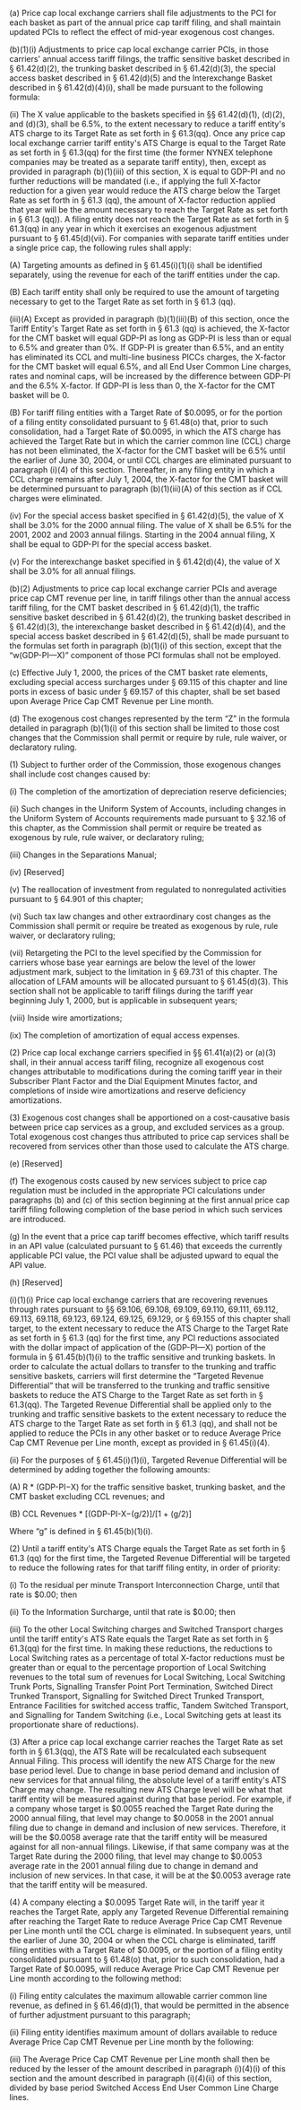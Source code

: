 (a) Price cap local exchange carriers shall file adjustments to the PCI for each basket as part of the annual price cap tariff filing, and shall maintain updated PCIs to reflect the effect of mid-year exogenous cost changes.

(b)(1)(i) Adjustments to price cap local exchange carrier PCIs, in those carriers' annual access tariff filings, the traffic sensitive basket described in § 61.42(d)(2), the trunking basket described in § 61.42(d)(3), the special access basket described in § 61.42(d)(5) and the Interexchange Basket described in § 61.42(d)(4)(i), shall be made pursuant to the following formula:
              

(ii) The X value applicable to the baskets specified in §§ 61.42(d)(1), (d)(2), and (d)(3), shall be 6.5%, to the extent necessary to reduce a tariff entity's ATS charge to its Target Rate as set forth in § 61.3(qq). Once any price cap local exchange carrier tariff entity's ATS Charge is equal to the Target Rate as set forth in § 61.3(qq) for the first time (the former NYNEX telephone companies may be treated as a separate tariff entity), then, except as provided in paragraph (b)(1)(iii) of this section, X is equal to GDP-PI and no further reductions will be mandated (i.e., if applying the full X-factor reduction for a given year would reduce the ATS charge below the Target Rate as set forth in § 61.3 (qq), the amount of X-factor reduction applied that year will be the amount necessary to reach the Target Rate as set forth in § 61.3 (qq)). A filing entity does not reach the Target Rate as set forth in § 61.3(qq) in any year in which it exercises an exogenous adjustment pursuant to § 61.45(d)(vii). For companies with separate tariff entities under a single price cap, the following rules shall apply:

(A) Targeting amounts as defined in § 61.45(i)(1)(i) shall be identified separately, using the revenue for each of the tariff entities under the cap.

(B) Each tariff entity shall only be required to use the amount of targeting necessary to get to the Target Rate as set forth in § 61.3 (qq).

(iii)(A) Except as provided in paragraph (b)(1)(iii)(B) of this section, once the Tariff Entity's Target Rate as set forth in § 61.3 (qq) is achieved, the X-factor for the CMT basket will equal GDP-PI as long as GDP-PI is less than or equal to 6.5% and greater than 0%. If GDP-PI is greater than 6.5%, and an entity has eliminated its CCL and multi-line business PICCs charges, the X-factor for the CMT basket will equal 6.5%, and all End User Common Line charges, rates and nominal caps, will be increased by the difference between GDP-PI and the 6.5% X-factor. If GDP-PI is less than 0, the X-factor for the CMT basket will be 0.

(B) For tariff filing entities with a Target Rate of $0.0095, or for the portion of a filing entity consolidated pursuant to § 61.48(o) that, prior to such consolidation, had a Target Rate of $0.0095, in which the ATS charge has achieved the Target Rate but in which the carrier common line (CCL) charge has not been eliminated, the X-factor for the CMT basket will be 6.5% until the earlier of June 30, 2004, or until CCL charges are eliminated pursuant to paragraph (i)(4) of this section. Thereafter, in any filing entity in which a CCL charge remains after July 1, 2004, the X-factor for the CMT basket will be determined pursuant to paragraph (b)(1)(iii)(A) of this section as if CCL charges were eliminated.

(iv) For the special access basket specified in § 61.42(d)(5), the value of X shall be 3.0% for the 2000 annual filing. The value of X shall be 6.5% for the 2001, 2002 and 2003 annual filings. Starting in the 2004 annual filing, X shall be equal to GDP-PI for the special access basket.

(v) For the interexchange basket specified in § 61.42(d)(4), the value of X shall be 3.0% for all annual filings.

(b)(2) Adjustments to price cap local exchange carrier PCIs and average price cap CMT revenue per line, in tariff filings other than the annual access tariff filing, for the CMT basket described in § 61.42(d)(1), the traffic sensitive basket described in § 61.42(d)(2), the trunking basket described in § 61.42(d)(3), the interexchange basket described in § 61.42(d)(4), and the special access basket described in § 61.42(d)(5), shall be made pursuant to the formulas set forth in paragraph (b)(1)(i) of this section, except that the “w(GDP-PI—X)” component of those PCI formulas shall not be employed.

(c) Effective July 1, 2000, the prices of the CMT basket rate elements, excluding special access surcharges under § 69.115 of this chapter and line ports in excess of basic under § 69.157 of this chapter, shall be set based upon Average Price Cap CMT Revenue per Line month.

(d) The exogenous cost changes represented by the term “Z” in the formula detailed in paragraph (b)(1)(i) of this section shall be limited to those cost changes that the Commission shall permit or require by rule, rule waiver, or declaratory ruling.

(1) Subject to further order of the Commission, those exogenous changes shall include cost changes caused by:

(i) The completion of the amortization of depreciation reserve deficiencies;

(ii) Such changes in the Uniform System of Accounts, including changes in the Uniform System of Accounts requirements made pursuant to § 32.16 of this chapter, as the Commission shall permit or require be treated as exogenous by rule, rule waiver, or declaratory ruling;

(iii) Changes in the Separations Manual;

(iv) [Reserved]

(v) The reallocation of investment from regulated to nonregulated activities pursuant to § 64.901 of this chapter;

(vi) Such tax law changes and other extraordinary cost changes as the Commission shall permit or require be treated as exogenous by rule, rule waiver, or declaratory ruling;

(vii) Retargeting the PCI to the level specified by the Commission for carriers whose base year earnings are below the level of the lower adjustment mark, subject to the limitation in § 69.731 of this chapter. The allocation of LFAM amounts will be allocated pursuant to § 61.45(d)(3). This section shall not be applicable to tariff filings during the tariff year beginning July 1, 2000, but is applicable in subsequent years;

(viii) Inside wire amortizations;

(ix) The completion of amortization of equal access expenses.

(2) Price cap local exchange carriers specified in §§ 61.41(a)(2) or (a)(3) shall, in their annual access tariff filing, recognize all exogenous cost changes attributable to modifications during the coming tariff year in their Subscriber Plant Factor and the Dial Equipment Minutes factor, and completions of inside wire amortizations and reserve deficiency amortizations.

(3) Exogenous cost changes shall be apportioned on a cost-causative basis between price cap services as a group, and excluded services as a group. Total exogenous cost changes thus attributed to price cap services shall be recovered from services other than those used to calculate the ATS charge.

(e) [Reserved]
              

(f) The exogenous costs caused by new services subject to price cap regulation must be included in the appropriate PCI calculations under paragraphs (b) and (c) of this section beginning at the first annual price cap tariff filing following completion of the base period in which such services are introduced.

(g) In the event that a price cap tariff becomes effective, which tariff results in an API value (calculated pursuant to § 61.46) that exceeds the currently applicable PCI value, the PCI value shall be adjusted upward to equal the API value.

(h) [Reserved]

(i)(1)(i) Price cap local exchange carriers that are recovering revenues through rates pursuant to §§ 69.106, 69.108, 69.109, 69.110, 69.111, 69.112, 69.113, 69.118, 69.123, 69.124, 69.125, 69.129, or § 69.155 of this chapter shall target, to the extent necessary to reduce the ATS Charge to the Target Rate as set forth in § 61.3 (qq) for the first time, any PCI reductions associated with the dollar impact of application of the (GDP-PI—X) portion of the formula in § 61.45(b)(1)(i) to the traffic sensitive and trunking baskets. In order to calculate the actual dollars to transfer to the trunking and traffic sensitive baskets, carriers will first determine the “Targeted Revenue Differential” that will be transferred to the trunking and traffic sensitive baskets to reduce the ATS Charge to the Target Rate as set forth in § 61.3(qq). The Targeted Revenue Differential shall be applied only to the trunking and traffic sensitive baskets to the extent necessary to reduce the ATS charge to the Target Rate as set forth in § 61.3 (qq), and shall not be applied to reduce the PCIs in any other basket or to reduce Average Price Cap CMT Revenue per Line month, except as provided in § 61.45(i)(4).

(ii) For the purposes of § 61.45(i)(1)(i), Targeted Revenue Differential will be determined by adding together the following amounts:

(A) R * (GDP-PI−X) for the traffic sensitive basket, trunking basket, and the CMT basket excluding CCL revenues; and

(B) CCL Revenues * [(GDP-PI-X−(g/2)]/[1 + (g/2)]

Where “g” is defined in § 61.45(b)(1)(i).

(2) Until a tariff entity's ATS Charge equals the Target Rate as set forth in § 61.3 (qq) for the first time, the Targeted Revenue Differential will be targeted to reduce the following rates for that tariff filing entity, in order of priority:

(i) To the residual per minute Transport Interconnection Charge, until that rate is $0.00; then

(ii) To the Information Surcharge, until that rate is $0.00; then

(iii) To the other Local Switching charges and Switched Transport charges until the tariff entity's ATS Rate equals the Target Rate as set forth in § 61.3(qq) for the first time. In making these reductions, the reductions to Local Switching rates as a percentage of total X-factor reductions must be greater than or equal to the percentage proportion of Local Switching revenues to the total sum of revenues for Local Switching, Local Switching Trunk Ports, Signalling Transfer Point Port Termination, Switched Direct Trunked Transport, Signalling for Switched Direct Trunked Transport, Entrance Facilities for switched access traffic, Tandem Switched Transport, and Signalling for Tandem Switching (i.e., Local Switching gets at least its proportionate share of reductions).

(3) After a price cap local exchange carrier reaches the Target Rate as set forth in § 61.3(qq), the ATS Rate will be recalculated each subsequent Annual Filing. This process will identify the new ATS Charge for the new base period level. Due to change in base period demand and inclusion of new services for that annual filing, the absolute level of a tariff entity's ATS Charge may change. The resulting new ATS Charge level will be what that tariff entity will be measured against during that base period. For example, if a company whose target is $0.0055 reached the Target Rate during the 2000 annual filing, that level may change to $0.0058 in the 2001 annual filing due to change in demand and inclusion of new services. Therefore, it will be the $0.0058 average rate that the tariff entity will be measured against for all non-annual filings. Likewise, if that same company was at the Target Rate during the 2000 filing, that level may change to $0.0053 average rate in the 2001 annual filing due to change in demand and inclusion of new services. In that case, it will be at the $0.0053 average rate that the tariff entity will be measured.

(4) A company electing a $0.0095 Target Rate will, in the tariff year it reaches the Target Rate, apply any Targeted Revenue Differential remaining after reaching the Target Rate to reduce Average Price Cap CMT Revenue per Line month until the CCL charge is eliminated. In subsequent years, until the earlier of June 30, 2004 or when the CCL charge is eliminated, tariff filing entities with a Target Rate of $0.0095, or the portion of a filing entity consolidated pursuant to § 61.48(o) that, prior to such consolidation, had a Target Rate of $0.0095, will reduce Average Price Cap CMT Revenue per Line month according to the following method:

(i) Filing entity calculates the maximum allowable carrier common line revenue, as defined in § 61.46(d)(1), that would be permitted in the absence of further adjustment pursuant to this paragraph;

(ii) Filing entity identifies maximum amount of dollars available to reduce Average Price Cap CMT Revenue per Line month by the following:
              

(iii) The Average Price Cap CMT Revenue per Line month shall then be reduced by the lesser of the amount described in paragraph (i)(4)(i) of this section and the amount described in paragraph (i)(4)(ii) of this section, divided by base period Switched Access End User Common Line Charge lines.

